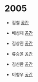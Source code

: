 # 2005

- 김철 [](https://github.com/)
[공간](https://github.com/StudyFork/GoogryAndroidArchitectureStudy/tree/master/2005/)

- 배성재 [](https://github.com/)
[공간](https://github.com/StudyFork/GoogryAndroidArchitectureStudy/tree/master/2005/)

- 김상진 [](https://github.com/)
[공간](https://github.com/StudyFork/GoogryAndroidArchitectureStudy/tree/master/2005/)

- 류승윤 [](https://github.com/)
[공간](https://github.com/RyuC0605)

- 김신환 [](https://github.com/)
[공간](https://github.com/StudyFork/GoogryAndroidArchitectureStudy/tree/master/2005/)

- 이청우 [](https://github.com/)
[공간](https://github.com/StudyFork/GoogryAndroidArchitectureStudy/tree/master/2005/)
